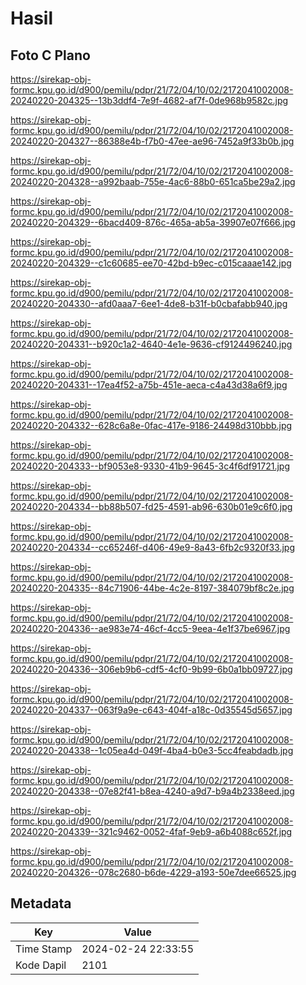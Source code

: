 # Hasil

## Foto C Plano

https://sirekap-obj-formc.kpu.go.id/d900/pemilu/pdpr/21/72/04/10/02/2172041002008-20240220-204325--13b3ddf4-7e9f-4682-af7f-0de968b9582c.jpg

https://sirekap-obj-formc.kpu.go.id/d900/pemilu/pdpr/21/72/04/10/02/2172041002008-20240220-204327--86388e4b-f7b0-47ee-ae96-7452a9f33b0b.jpg

https://sirekap-obj-formc.kpu.go.id/d900/pemilu/pdpr/21/72/04/10/02/2172041002008-20240220-204328--a992baab-755e-4ac6-88b0-651ca5be29a2.jpg

https://sirekap-obj-formc.kpu.go.id/d900/pemilu/pdpr/21/72/04/10/02/2172041002008-20240220-204329--6bacd409-876c-465a-ab5a-39907e07f666.jpg

https://sirekap-obj-formc.kpu.go.id/d900/pemilu/pdpr/21/72/04/10/02/2172041002008-20240220-204329--c1c60685-ee70-42bd-b9ec-c015caaae142.jpg

https://sirekap-obj-formc.kpu.go.id/d900/pemilu/pdpr/21/72/04/10/02/2172041002008-20240220-204330--afd0aaa7-6ee1-4de8-b31f-b0cbafabb940.jpg

https://sirekap-obj-formc.kpu.go.id/d900/pemilu/pdpr/21/72/04/10/02/2172041002008-20240220-204331--b920c1a2-4640-4e1e-9636-cf9124496240.jpg

https://sirekap-obj-formc.kpu.go.id/d900/pemilu/pdpr/21/72/04/10/02/2172041002008-20240220-204331--17ea4f52-a75b-451e-aeca-c4a43d38a6f9.jpg

https://sirekap-obj-formc.kpu.go.id/d900/pemilu/pdpr/21/72/04/10/02/2172041002008-20240220-204332--628c6a8e-0fac-417e-9186-24498d310bbb.jpg

https://sirekap-obj-formc.kpu.go.id/d900/pemilu/pdpr/21/72/04/10/02/2172041002008-20240220-204333--bf9053e8-9330-41b9-9645-3c4f6df91721.jpg

https://sirekap-obj-formc.kpu.go.id/d900/pemilu/pdpr/21/72/04/10/02/2172041002008-20240220-204334--bb88b507-fd25-4591-ab96-630b01e9c6f0.jpg

https://sirekap-obj-formc.kpu.go.id/d900/pemilu/pdpr/21/72/04/10/02/2172041002008-20240220-204334--cc65246f-d406-49e9-8a43-6fb2c9320f33.jpg

https://sirekap-obj-formc.kpu.go.id/d900/pemilu/pdpr/21/72/04/10/02/2172041002008-20240220-204335--84c71906-44be-4c2e-8197-384079bf8c2e.jpg

https://sirekap-obj-formc.kpu.go.id/d900/pemilu/pdpr/21/72/04/10/02/2172041002008-20240220-204336--ae983e74-46cf-4cc5-9eea-4e1f37be6967.jpg

https://sirekap-obj-formc.kpu.go.id/d900/pemilu/pdpr/21/72/04/10/02/2172041002008-20240220-204336--306eb9b6-cdf5-4cf0-9b99-6b0a1bb09727.jpg

https://sirekap-obj-formc.kpu.go.id/d900/pemilu/pdpr/21/72/04/10/02/2172041002008-20240220-204337--063f9a9e-c643-404f-a18c-0d35545d5657.jpg

https://sirekap-obj-formc.kpu.go.id/d900/pemilu/pdpr/21/72/04/10/02/2172041002008-20240220-204338--1c05ea4d-049f-4ba4-b0e3-5cc4feabdadb.jpg

https://sirekap-obj-formc.kpu.go.id/d900/pemilu/pdpr/21/72/04/10/02/2172041002008-20240220-204338--07e82f41-b8ea-4240-a9d7-b9a4b2338eed.jpg

https://sirekap-obj-formc.kpu.go.id/d900/pemilu/pdpr/21/72/04/10/02/2172041002008-20240220-204339--321c9462-0052-4faf-9eb9-a6b4088c652f.jpg

https://sirekap-obj-formc.kpu.go.id/d900/pemilu/pdpr/21/72/04/10/02/2172041002008-20240220-204326--078c2680-b6de-4229-a193-50e7dee66525.jpg


## Metadata

| Key        | Value               |
| ---------- | ------------------- |
| Time Stamp | 2024-02-24 22:33:55 |
| Kode Dapil | 2101                |



